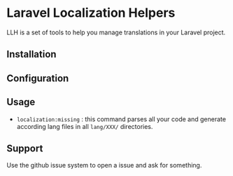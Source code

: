 Laravel Localization Helpers
============================

LLH is a set of tools to help you manage translations in your Laravel project.

## Installation


## Configuration


## Usage

- `localization:missing` : this command parses all your code and generate according lang files in all `lang/XXX/` directories.

## Support

Use the github issue system to open a issue and ask for something.

